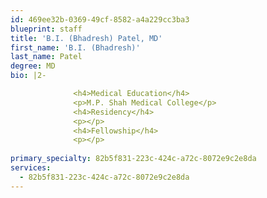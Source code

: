 ```yaml
---
id: 469ee32b-0369-49cf-8582-a4a229cc3ba3
blueprint: staff
title: 'B.I. (Bhadresh) Patel, MD'
first_name: 'B.I. (Bhadresh)'
last_name: Patel
degree: MD
bio: |2-

              <h4>Medical Education</h4>
              <p>M.P. Shah Medical College</p>
              <h4>Residency</h4>
              <p></p>
              <h4>Fellowship</h4>
              <p></p>
          
primary_specialty: 82b5f831-223c-424c-a72c-8072e9c2e8da
services:
  - 82b5f831-223c-424c-a72c-8072e9c2e8da
---
```

